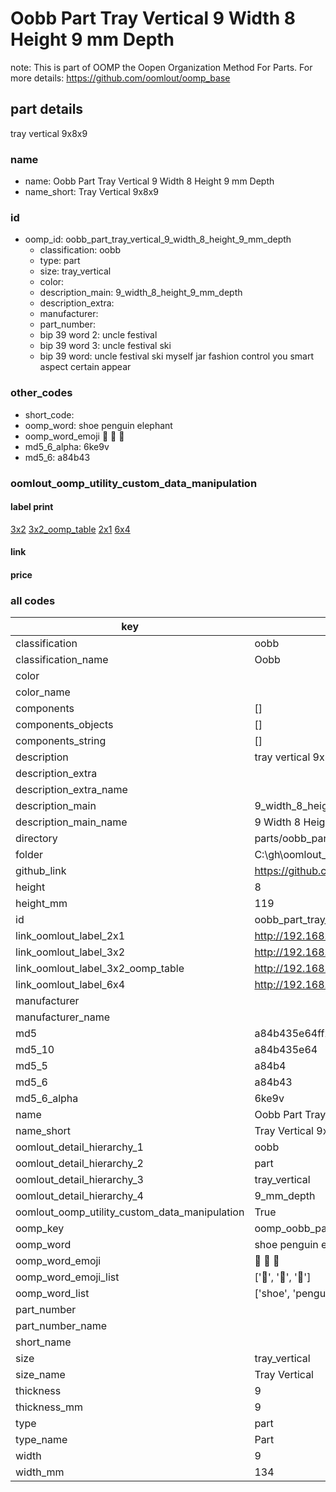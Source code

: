 # Oobb Part Tray Vertical 9 Width 8 Height 9 mm Depth  

note: This is part of OOMP the Oopen Organization Method For Parts. For more details: https://github.com/oomlout/oomp_base

##  part details
  



tray vertical 9x8x9



### name
* name: Oobb Part Tray Vertical 9 Width 8 Height 9 mm Depth
* name_short: Tray Vertical 9x8x9 
### id
* oomp_id: oobb_part_tray_vertical_9_width_8_height_9_mm_depth
  * classification: oobb
  * type: part
  * size: tray_vertical
  * color: 
  * description_main: 9_width_8_height_9_mm_depth
  * description_extra: 
  * manufacturer: 
  * part_number: 
  * bip 39 word 2: uncle festival
  * bip 39 word 3: uncle festival ski
  * bip 39 word: uncle festival ski myself jar fashion control you smart aspect certain appear

### other_codes
* short_code: 
* oomp_word: shoe penguin elephant
* oomp_word_emoji :shoe: :penguin: :elephant:
* md5_6_alpha: 6ke9v
* md5_6: a84b43






### oomlout_oomp_utility_custom_data_manipulation
#### label print
[3x2](http://192.168.1.245:1112/?label=oomp%206ke9v)
[3x2_oomp_table](http://192.168.1.108:1112/?label=oomp%206ke9v)
[2x1](http://192.168.1.242:1112/?label=oomp%206ke9v)
[6x4](http://192.168.1.55:1112/?label=oomp%206ke9v)    

#### link

                              

#### price







### all codes 
| key | value |  
| --- | --- |  
| classification | oobb |  
| classification_name | Oobb |  
| color |  |  
| color_name |  |  
| components | [] |  
| components_objects | [] |  
| components_string | [] |  
| description | tray vertical 9x8x9 |  
| description_extra |  |  
| description_extra_name |  |  
| description_main | 9_width_8_height_9_mm_depth |  
| description_main_name | 9 Width 8 Height 9 mm Depth |  
| directory | parts/oobb_part_tray_vertical_9_width_8_height_9_mm_depth |  
| folder | C:\gh\oomlout_oobb_version_4_generated_parts\parts\oobb_part_tray_vertical_9_width_8_height_9_mm_depth |  
| github_link | https://github.com/oomlout/oomlout_oomp_part_src/tree/main/parts/oobb_part_tray_vertical_9_width_8_height_9_mm_depth |  
| height | 8 |  
| height_mm | 119 |  
| id | oobb_part_tray_vertical_9_width_8_height_9_mm_depth |  
| link_oomlout_label_2x1 | http://192.168.1.242:1112/?label=oomp%206ke9v |  
| link_oomlout_label_3x2 | http://192.168.1.245:1112/?label=oomp%206ke9v |  
| link_oomlout_label_3x2_oomp_table | http://192.168.1.108:1112/?label=oomp%206ke9v |  
| link_oomlout_label_6x4 | http://192.168.1.55:1112/?label=oomp%206ke9v |  
| manufacturer |  |  
| manufacturer_name |  |  
| md5 | a84b435e64ff25ed4d3ba92594954f64 |  
| md5_10 | a84b435e64 |  
| md5_5 | a84b4 |  
| md5_6 | a84b43 |  
| md5_6_alpha | 6ke9v |  
| name | Oobb Part Tray Vertical 9 Width 8 Height 9 mm Depth |  
| name_short | Tray Vertical 9x8x9  |  
| oomlout_detail_hierarchy_1 | oobb |  
| oomlout_detail_hierarchy_2 | part |  
| oomlout_detail_hierarchy_3 | tray_vertical |  
| oomlout_detail_hierarchy_4 | 9_mm_depth |  
| oomlout_oomp_utility_custom_data_manipulation | True |  
| oomp_key | oomp_oobb_part_tray_vertical_9_width_8_height_9_mm_depth |  
| oomp_word | shoe penguin elephant |  
| oomp_word_emoji | :shoe: :penguin: :elephant: |  
| oomp_word_emoji_list | [':shoe:', ':penguin:', ':elephant:'] |  
| oomp_word_list | ['shoe', 'penguin', 'elephant'] |  
| part_number |  |  
| part_number_name |  |  
| short_name |  |  
| size | tray_vertical |  
| size_name | Tray Vertical |  
| thickness | 9 |  
| thickness_mm | 9 |  
| type | part |  
| type_name | Part |  
| width | 9 |  
| width_mm | 134 |  
